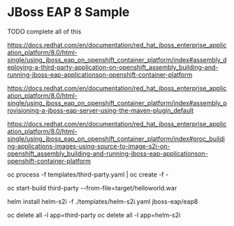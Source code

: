 # JBoss EAP 8 Sample

TODO complete all of this

https://docs.redhat.com/en/documentation/red_hat_jboss_enterprise_application_platform/8.0/html-single/using_jboss_eap_on_openshift_container_platform/index#assembly_deploying-a-third-party-application-on-openshift_assembly_building-and-running-jboss-eap-applicationson-openshift-container-platform

https://docs.redhat.com/en/documentation/red_hat_jboss_enterprise_application_platform/8.0/html-single/using_jboss_eap_on_openshift_container_platform/index#assembly_provisioning-a-jboss-eap-server-using-the-maven-plugin_default

https://docs.redhat.com/en/documentation/red_hat_jboss_enterprise_application_platform/8.0/html-single/using_jboss_eap_on_openshift_container_platform/index#proc_building-applications-images-using-source-to-image-s2i-on-openshift_assembly_building-and-running-jboss-eap-applicationson-openshift-container-platform

oc process -f templates/third-party.yaml | oc create -f -

oc start-build third-party --from-file=target/helloworld.war

helm install helm-s2i -f ./templates/helm-s2i.yaml jboss-eap/eap8


oc delete all -l app=third-party
oc delete all -l app=helm-s2i
